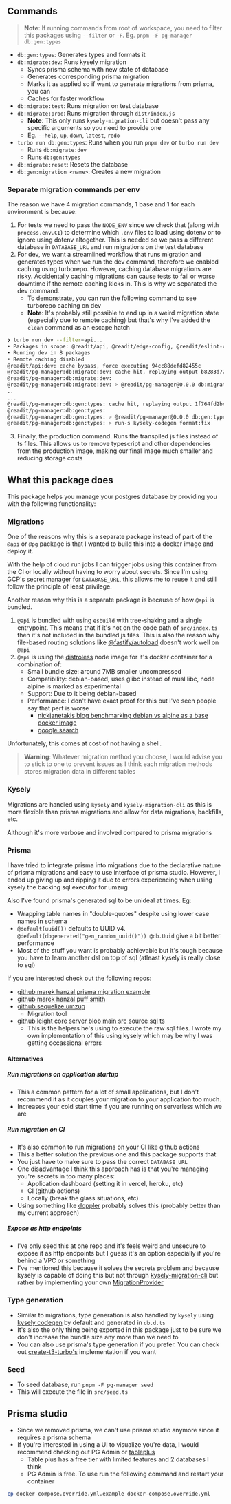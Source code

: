## Commands

> **Note**: If running commands from root of workspace, you need to filter this packages using `--filter` or `-F`. Eg. `pnpm -F pg-manager db:gen:types`

- `db:gen:types`: Generates types and formats it               
- `db:migrate:dev`: Runs kysely migration
	- Syncs prisma schema with new state of database
	- Generates corresponding prisma migration
	- Marks it as applied so if want to generate migrations from prisma, you can
	- Caches for faster workflow
- `db:migrate:test`: Runs migration on test database
- `db:migrate:prod`: Runs migration through `dist/index.js`
	- **Note**: This only runs `kysely-migration-cli` but doesn't pass any specific arguments so you need to provide one
	- Eg. `--help`, `up`, `down`, `latest`, `redo` 
- `turbo run db:gen:types`: Runs when you run `pnpm dev` or `turbo run dev`
	- Runs `db:migrate:dev` 
	- Runs `db:gen:types`
- `db:migrate:reset`: Resets the database
- `db:gen:migration <name>`: Creates a new migration


### Separate migration commands per env

The reason we have 4 migration commands, 1 base and 1 for each environment is because:

1. For tests we need to pass the `NODE_ENV` since we check that (along with `process.env.CI`) to determine which `.env` files to load using dotenv or to ignore using dotenv altogether. This is needed so we pass a different database in `DATABASE_URL` and run migrations on the test database
2. For dev, we want a streamlined workflow that runs migration and generates types when we run the dev command, therefore we enabled caching using turborepo. However, caching database migrations are risky. Accidentally caching migrations can cause tests to fail or worse downtime if the remote caching kicks in. This is why we separated the dev command.
	- To demonstrate, you can run the following command to see turborepo caching on dev
	- **Note**: It's probably still possible to end up in a weird migration state (especially due to remote caching) but that's why I've added the `clean` command as an escape hatch
	
```sh
❯ turbo run dev --filter=api...
• Packages in scope: @readit/api, @readit/edge-config, @readit/eslint-config-server, @readit/pg, @readit/pg-manager, @readit/pino-logger, @readit/prettier-config, @readit/tsconfig
• Running dev in 8 packages
• Remote caching disabled
@readit/api:dev: cache bypass, force executing 94cc88defd82455c
@readit/pg-manager:db:migrate:dev: cache hit, replaying output b8283d72d7f12c69
@readit/pg-manager:db:migrate:dev:
@readit/pg-manager:db:migrate:dev: > @readit/pg-manager@0.0.0 db:migrate:dev /Users/mp/Projects/personal/temp/readit/apps/pg-manager
..
...
@readit/pg-manager:db:gen:types: cache hit, replaying output 1f764fd2bcd4dccf
@readit/pg-manager:db:gen:types:
@readit/pg-manager:db:gen:types: > @readit/pg-manager@0.0.0 db:gen:types /Users/mp/Projects/personal/temp/readit/apps/pg-manager
@readit/pg-manager:db:gen:types: > run-s kysely-codegen format:fix
```

3. Finally, the production command. Runs the transpiled js files instead of ts files. This allows us to remove typescript and other dependencies from the production image, making our final image much smaller and reducing storage costs

## What this package does

This package helps you manage your postgres database by providing you with the following functionality:

### Migrations

One of the reasons why this is a separate package instead of part of the `@api` or `@pg` package is that I wanted to build this into a docker image and deploy it.

With the help of cloud run jobs I can trigger jobs using this container from the CI or locally without having to worry about secrets. Since I'm using GCP's secret manager for `DATABASE_URL`, this allows me to reuse it and still follow the principle of least privilege.

Another reason why this is a separate package is because of how `@api` is bundled.

1. `@api` is bundled with using `esbuild` with tree-shaking and a single entrypoint. This means that if it's not on the code path of `src/index.ts` then it's not included in the bundled js files. This is also the reason why file-based routing solutions like [@fastify/autoload](https://github.com/fastify/fastify-autoload) doesn't work well on `@api`
2. `@api` is using the [distroless](https://github.com/GoogleContainerTools/distroless) node image for it's docker container for a combination of:
	- Small bundle size: around 7MB smaller uncompressed
	- Compatibility: debian-based, uses glibc instead of musl libc, node alpine is marked as experimental
	- Support: Due to it being debian-based
	- Performance: I don't have exact proof for this but I've seen people say that perf is worse
		- [nickjanetakis blog benchmarking debian vs alpine as a base docker image](https://nickjanetakis.com/blog/benchmarking-debian-vs-alpine-as-a-base-docker-image)
		- [google search](https://www.google.com/search?q=alpine+images+are+slower&oq=alpine+images+are+slower&aqs=chrome..69i57j0i546l2.7616j0j4&sourceid=chrome&ie=UTF-8)

Unfortunately, this comes at cost of not having a shell.

> **Warning**: Whatever migration method you choose, I would advise you to stick to one to prevent issues as I think each migration methods stores migration data in different tables

### Kysely

Migrations are handled using `kysely` and `kysely-migration-cli` as this is more flexible than prisma migrations and allow for data migrations, backfills, etc.

Although it's more verbose and involved compared to prisma migrations

### Prisma

I have tried to integrate prisma into migrations due to the declarative nature of prisma migrations and easy to use interface of prisma studio. However, I ended up giving up and ripping it due to errors experiencing when using kysely the backing sql executor for umzug

Also I've found prisma's generated sql to be unideal at times. Eg:
- Wrapping table names in "double-quotes" despite using lower case names in schema 
- `@default(uuid())` defaults to UUID v4. `@default(dbgenerated("gen_random_uuid()")) @db.Uuid` give a bit better performance
- Most of the stuff you want is probably achievable but it's tough because you have to learn another dsl on top of sql (atleast kysely is really close to sql)

If you are interested check out the following repos:
- [github marek hanzal prisma migration example](https://github.com/marek-hanzal/prisma-migration-example)
- [github marek hanzal puff smith](https://github.com/marek-hanzal/puff-smith)
- [github sequelize umzug](https://github.com/sequelize/umzug)
	- Migration tool
- [github leight core server blob main src source sql ts](https://github.com/leight-core/server/blob/main/src/source/sql.ts)
	- This is the helpers he's using to execute the raw sql files. I wrote my own implementation of this using kysely which may be why I was getting occassional errors


#### Alternatives

##### Run migrations on application startup

- This a common pattern for a lot of small applications, but I don't recommend it as it couples your migration to your application too much.
- Increases your cold start time if you are running on serverless which we are

##### Run migration on CI

- It's also common to run migrations on your CI like github actions
- This a better solution the previous one and this package supports that
- You just have to make sure to pass the correct `DATABASE_URL`
- One disadvantage I think this approach has is that you're managing you're secrets in too many places:
	- Application dashboard (setting it in vercel, heroku, etc)
	- CI (github actions)
	- Locally (break the glass situations, etc)
- Using something like [doppler](https://www.doppler.com/) probably solves this (probably better than my current approach)

##### Expose as http endpoints

- I've only seed this at one repo and it's feels weird and unsecure to expose it as http endpoints but I guess it's an option especially if you're behind a VPC or something
- I've mentioned this because it solves the secrets problem and because kysely is capable of doing this but not through [kysely-migration-cli](https://github.com/acro5piano/kysely-migration-cli) but rather by implementing your own [MigrationProvider](https://github.com/koskimas/kysely#migrations)


### Type generation

- Similar to migrations, type generation is also handled by `kysely` using [kysely codegen](https://github.com/RobinBlomberg/kysely-codegen) by default and generated in `db.d.ts`
- It's also the only thing being exported in this package just to be sure we don't increase the bundle size any more than we need to
- You can also use prisma's type generation if you prefer. You can check out [create-t3-turbo's](https://github.com/t3-oss/create-t3-turbo/tree/main/packages/db) implementation if you want

### Seed

- To seed database, run `pnpm -F pg-manager seed`
- This will execute the file in `src/seed.ts`

## Prisma studio

- Since we removed prisma, we can't use prisma studio anymore since it requires a prisma schema
- If you're interested in using a UI to visualize you're data, I would recommend checking out PG Admin or [tableplus](https://tableplus.com/pricing)
	- Table plus has a free tier with limited features and 2 databases I think
	- PG Admin is free. To use run the following command and restart your container

```sh
cp docker-compose.override.yml.example docker-compose.override.yml
```
